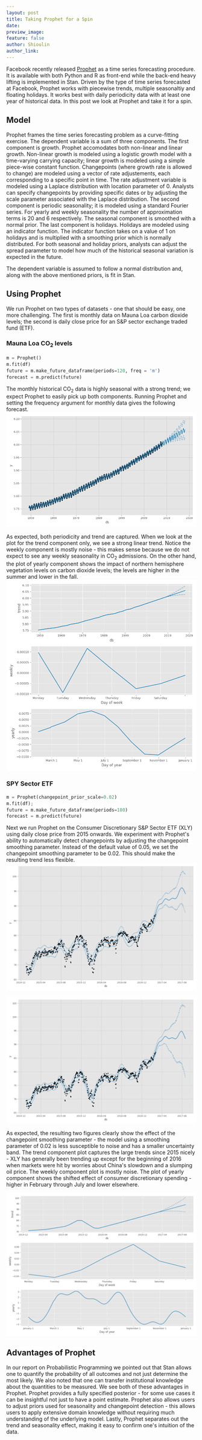 ```yaml
---
layout: post
title: Taking Prophet for a Spin
date: 
preview_image: 
feature: false
author: Shioulin
author_link: 
---
```


Facebook recently released
[Prophet](https://facebookincubator.github.io/prophet/) as a time series
forecasting procedure. It is available with both Python and R as front-end while the back-end heavy lifting is implemented in Stan. Driven by the type of time series forecasted at Facebook, Prophet works with piecewise trends, multiple seasonaltiy and floating holidays. It works best with daily periodicity data with at least one year of historical data. In this post we look at Prophet and take it for a spin.

## Model
Prophet frames the time series forecasting problem as a curve-fitting exercise. The dependent variable is a sum of three components. The first component is growth. Prophet accomodates both non-linear and linear growth. Non-linear
growth is modeled using a logistic growth model with a time-varying carrying capacity; linear growth is modeled using a simple piece-wise constant function. Changepoints (where growth rate is allowed to change) are modeled using a vector of rate adjustements, each corresponding to a specific point in time. The rate adjustment variable is modeled using a Laplace distribution with location parameter of 0. Analysts can specify changepoints by providing specific dates or by adjusting the scale parameter associated with the Laplace distribution. The second component is periodic seasonality; it is modeled using a standard Fourier series. For yearly and weekly seasonality the number of approximation terms is 20 and 6
respectively. The seasonal component is smoothed with a normal prior. The last component is holidays. Holidays are modeled using an indicator function. The indicator function takes on a value of 1 on holidays and is multiplied with a
smoothing prior which is normally distributed. For both seasonal and holiday priors, analysts can adjust the spread parameter to model how much of the historical seasonal variation is expected in the future. 

The dependent variable is assumed to follow a normal distribution and, along with the above mentioned priors, is fit in Stan. 

## Using Prophet

We run Prophet on two types of datasets - one that should be easy, one more challenging. The first is monthly data on Mauna Loa carbon dioxide levels; the second is daily close price for an S&P sector exchange traded fund (ETF).

### Mauna Loa CO<sub>2</sub> levels

```python
m = Prophet()
m.fit(df)
future = m.make_future_dataframe(periods=120, freq = 'm')
forecast = m.predict(future)
```
The monthly historical CO<sub>2</sub> data is highly seasonal with a strong trend; we expect Prophet to easily pick up both components. Running Prophet and setting the frequency argument for monthly data gives the following forecast. 
![](maunaforecast.png)

As expected, both periodicity and trend are captured. When we look at the plot for the trend component only, we see a strong linear trend. Notice the weekly component is mostly noise - this makes sense because we do not expect to see any weekly seasonality in CO<sub>2</sub> admissions. On the other hand, the plot of yearly component shows the impact of northern hemisphere vegetation levels on carbon dioxide levels; the levels are higher in the summer and lower in the fall.
![](maunacomponent.png)


### SPY Sector ETF

```python
m = Prophet(changepoint_prior_scale=0.02)
m.fit(df);
future = m.make_future_dataframe(periods=180)
forecast = m.predict(future)
```
Next we run Prophet on the Consumer Discretionary S&P Sector ETF (XLY) using daily close price from
2015 onwards. We experiment with Prophet's ability to automatically detect changepoints by adjusting the changepoint smoothing parameter. Instead of the default value of 0.05, we set the changepoint smoothing parameter to be 0.02. This should make the resulting trend less flexible. 
![](XLYforecast.png)

![](XLYforecastdefault.png)

As expected, the resulting two figures clearly show the effect of the changepoint smoothing
parameter - the model using a smoothing parameter of 0.02 is less susceptible
to noise and has a smaller uncertainty band. The trend component plot captures the large trends since 2015 nicely - XLY has generally been trending up except for the beginning of 2016 when markets were hit by worries about China's slowdown and a slumping oil price. The weekly component plot is mostly noise. The plot of yearly component shows the shifted effect of consumer discretionary spending - higher in February through July and lower elsewhere.  

![](XLYcomponent.png)


## Advantages of Prophet

In our report on Probabilistic Programming we pointed out that Stan allows one to quantify the probability of all outcomes and not just determine the most likely. We also noted that one can transfer institutional knowledge about the quantities to be measured. We see both of these advantages in Prophet. Prophet provides a fully specified posterior - for some use cases it can be insightful not just to have a point estimate. Prophet also allows users to adjust priors used for seasonality and changepoint detection - this allows users to apply extensive domain knowledge without requiring much understanding of the underlying model. Lastly, Prophet separates out the trend and seasonality effect, making it easy to confirm one's intuition of the data. 
